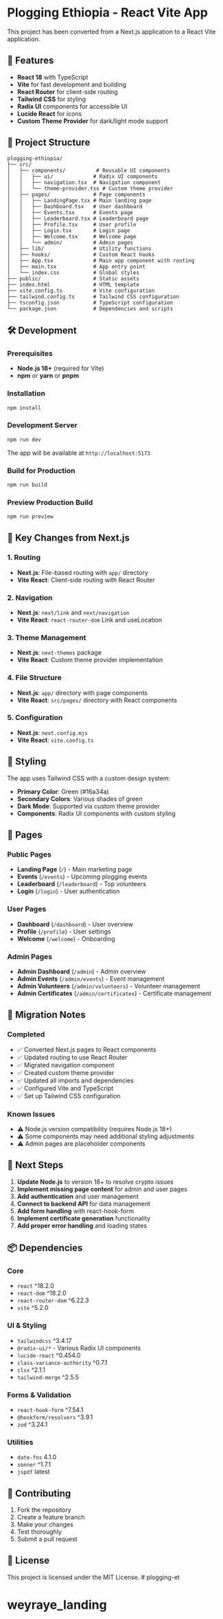 # Plogging Ethiopia - React Vite App

This project has been converted from a Next.js application to a React Vite application.

## 🚀 Features

- **React 18** with TypeScript
- **Vite** for fast development and building
- **React Router** for client-side routing
- **Tailwind CSS** for styling
- **Radix UI** components for accessible UI
- **Lucide React** for icons
- **Custom Theme Provider** for dark/light mode support

## 📁 Project Structure

```
plogging-ethiopia/
├── src/
│   ├── components/          # Reusable UI components
│   │   ├── ui/             # Radix UI components
│   │   ├── navigation.tsx  # Navigation component
│   │   └── theme-provider.tsx # Custom theme provider
│   ├── pages/              # Page components
│   │   ├── LandingPage.tsx # Main landing page
│   │   ├── Dashboard.tsx   # User dashboard
│   │   ├── Events.tsx      # Events page
│   │   ├── Leaderboard.tsx # Leaderboard page
│   │   ├── Profile.tsx     # User profile
│   │   ├── Login.tsx       # Login page
│   │   ├── Welcome.tsx     # Welcome page
│   │   └── admin/          # Admin pages
│   ├── lib/                # Utility functions
│   ├── hooks/              # Custom React hooks
│   ├── App.tsx             # Main app component with routing
│   ├── main.tsx            # App entry point
│   └── index.css           # Global styles
├── public/                 # Static assets
├── index.html              # HTML template
├── vite.config.ts          # Vite configuration
├── tailwind.config.ts      # Tailwind CSS configuration
├── tsconfig.json           # TypeScript configuration
└── package.json            # Dependencies and scripts
```

## 🛠️ Development

### Prerequisites

- **Node.js 18+** (required for Vite)
- **npm** or **yarn** or **pnpm**

### Installation

```bash
npm install
```

### Development Server

```bash
npm run dev
```

The app will be available at `http://localhost:5173`

### Build for Production

```bash
npm run build
```

### Preview Production Build

```bash
npm run preview
```

## 🔧 Key Changes from Next.js

### 1. Routing
- **Next.js**: File-based routing with `app/` directory
- **Vite React**: Client-side routing with React Router

### 2. Navigation
- **Next.js**: `next/link` and `next/navigation`
- **Vite React**: `react-router-dom` Link and useLocation

### 3. Theme Management
- **Next.js**: `next-themes` package
- **Vite React**: Custom theme provider implementation

### 4. File Structure
- **Next.js**: `app/` directory with page components
- **Vite React**: `src/pages/` directory with React components

### 5. Configuration
- **Next.js**: `next.config.mjs`
- **Vite React**: `vite.config.ts`

## 🎨 Styling

The app uses Tailwind CSS with a custom design system:

- **Primary Color**: Green (#16a34a)
- **Secondary Colors**: Various shades of green
- **Dark Mode**: Supported via custom theme provider
- **Components**: Radix UI components with custom styling

## 📱 Pages

### Public Pages
- **Landing Page** (`/`) - Main marketing page
- **Events** (`/events`) - Upcoming plogging events
- **Leaderboard** (`/leaderboard`) - Top volunteers
- **Login** (`/login`) - User authentication

### User Pages
- **Dashboard** (`/dashboard`) - User overview
- **Profile** (`/profile`) - User settings
- **Welcome** (`/welcome`) - Onboarding

### Admin Pages
- **Admin Dashboard** (`/admin`) - Admin overview
- **Admin Events** (`/admin/events`) - Event management
- **Admin Volunteers** (`/admin/volunteers`) - Volunteer management
- **Admin Certificates** (`/admin/certificates`) - Certificate management

## 🔄 Migration Notes

### Completed
- ✅ Converted Next.js pages to React components
- ✅ Updated routing to use React Router
- ✅ Migrated navigation component
- ✅ Created custom theme provider
- ✅ Updated all imports and dependencies
- ✅ Configured Vite and TypeScript
- ✅ Set up Tailwind CSS configuration

### Known Issues
- ⚠️ Node.js version compatibility (requires Node.js 18+)
- ⚠️ Some components may need additional styling adjustments
- ⚠️ Admin pages are placeholder components

## 🚀 Next Steps

1. **Update Node.js** to version 18+ to resolve crypto issues
2. **Implement missing page content** for admin and user pages
3. **Add authentication** and user management
4. **Connect to backend API** for data management
5. **Add form handling** with react-hook-form
6. **Implement certificate generation** functionality
7. **Add proper error handling** and loading states

## 📦 Dependencies

### Core
- `react` ^18.2.0
- `react-dom` ^18.2.0
- `react-router-dom` ^6.22.3
- `vite` ^5.2.0

### UI & Styling
- `tailwindcss` ^3.4.17
- `@radix-ui/*` - Various Radix UI components
- `lucide-react` ^0.454.0
- `class-variance-authority` ^0.7.1
- `clsx` ^2.1.1
- `tailwind-merge` ^2.5.5

### Forms & Validation
- `react-hook-form` ^7.54.1
- `@hookform/resolvers` ^3.9.1
- `zod` ^3.24.1

### Utilities
- `date-fns` 4.1.0
- `sonner` ^1.7.1
- `jspdf` latest

## 🤝 Contributing

1. Fork the repository
2. Create a feature branch
3. Make your changes
4. Test thoroughly
5. Submit a pull request

## 📄 License

This project is licensed under the MIT License. # plogging-et
# weyraye_landing
